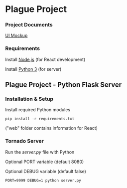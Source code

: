 # Plague Project

###  Project Documents
[UI Mockup](https://wireframe.cc/MuMHXu)

### Requirements
Install [Node.js](https://nodejs.org/en/) (for React development)

Install [Python 3](https://www.python.org/downloads/) (for server)

## Plague Project - Python Flask Server

### Installation & Setup

Install required Python modules 

```pip install -r requirements.txt``` 

("web" folder contains information for React) 

### Tornado Server

Run the _server.py_ file with Python

Optional PORT variable (default 8080)

Optional DEBUG variable (default false)

```PORT=9999 DEBUG=1 python server.py```
